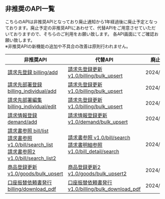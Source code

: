 ## 非推奨のAPI一覧

こちらのAPIは非推奨APIとなっており廃止通知から1年経過後に廃止予定となっております。廃止予定の非推奨APIにあわせて、代替APIをご用意させていただいておりますので、そちらのご利用をお願い致します。
各API画面にてご確認お願い致します。
<br>※非推奨APIの新機能の追加や不具合の改善は原則行われません。

| 非推奨API                              | 代替API     | 廃止通知日     | 廃止予定時期     |
| --------------------------------- | ------------- | ------------- | ------------- |
|[請求先登録 billing/add](billing/add.md)| [請求先登録更新 v1.0/billing/bulk_upsert](../public/billing/bulk_upsert.html)|2024/2/13(火) | 2025/2/13(木) |
|[請求先部署登録 billing_individual/add](billing_individual/add.md)|[請求先登録更新 v1.0/billing/bulk_upsert](../public/billing/bulk_upsert.html)|2024/2/13(火) | 2025/2/13(木) |
|[請求先部署編集 billing_individual/edit](billing_individual/edit.md)|[請求先登録更新 v1.0/billing/bulk_upsert](../public/billing/bulk_upsert.html)|2024/2/13(火) | 2025/2/13(木) |
|[請求情報登録 demand/add](demand/add.md)|[請求情報登録更新 v1.0/demand/bulk_upsert](../public/demand/bulk_upsert.html)|2024/2/13(火) | 2025/2/13(木) |
|[請求書参照 bill/list](bill/list.md)<br>[請求書参照 v1.0/bill/search_list](bill/search_list.md)<br>[請求書参照2 v1.0/bill/search_list2](bill/search_list2.md)|[請求書参照 v1.0/bill/search](../public/bill/search.html)<br>[請求書明細参照 v1.0/bill_detail/search](../public/bill_detail/search.html)|2024/2/13(火) | 2025/2/13(木) |
|[商品登録更新 v1.0/goods/bulk_upsert](goods/bulk_upsert.md)|[商品登録更新2 v1.0/goods/bulk_upsert2](../public/goods/bulk_upsert2.html)| 2024/2/13(火) | 2025/2/13(木) |
|[口座振替依頼書発行 billing/download_pdf](billing/download_pdf.md)|[口座振替依頼書発行 v1.0/billing/bulk_download_pdf](../public/billing/bulk_download_pdf.html)| 2024/2/13(火) | 2025/2/13(木) |



